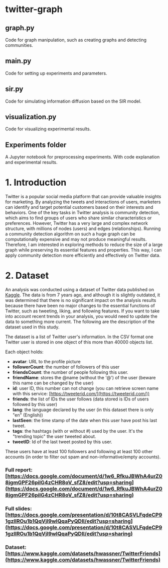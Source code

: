 # twitter-graph

## graph.py
Code for graph manipulation, such as creating graphs and detecting communities.

## main.py
Code for setting up experiments and parameters.

## sir.py
Code for simulating information diffusion based on the SIR model.

## visualization.py
Code for visualizing experimental results.

## Experiments folder
A Jupyter notebook for preprocessing experiments. With code explanation and experimental results.


# 1. Introduction

Twitter is a popular social media platform that can provide valuable insights for marketing. By analyzing the tweets and interactions of users, marketers can identify and target potential customers based on their interests and behaviors. One of the key tasks in Twitter analysis is community detection, which aims to find groups of users who share similar characteristics or preferences. However, Twitter has a very large and complex network structure, with millions of nodes (users) and edges (relationships). Running a community detection algorithm on such a huge graph can be computationally expensive and may not produce meaningful results. Therefore, I am interested in exploring methods to reduce the size of a large graph while preserving its essential features and properties. This way, I can apply community detection more efficiently and effectively on Twitter data.

# 2. Dataset

An analysis was conducted using a dataset of Twitter data published on [Kaggle](https://www.kaggle.com/datasets/hwassner/TwitterFriends). The data is from 7 years ago, and although it is slightly outdated, it was determined that there is no significant impact on the analysis results because there have been no major changes to the essential functions of Twitter, such as tweeting, liking, and following features. If you want to take into account recent trends in your analysis, you would need to update the data to something more current. The following are the description of the dataset used in this study.

The dataset is a list of Twitter user's information. In the CSV format one Twitter user is stored in one object of this more than 40000 objects list. 

Each object holds:

- **avatar**: URL to the profile picture
- **followerCount**: the number of followers of this user
- **friendsCount**: the number of people following this user.
- **friendName**: stores the @name (without the '@') of the user (beware this name can be changed by the user)
- **id**: user ID, this number can not change (you can retrieve screen name with this service: [https://tweeterid.com/](https://tweeterid.com/))
- **friends**: the list of IDs the user follows (data stored is IDs of users followed by this user)
- **lang**: the language declared by the user (in this dataset there is only "en" (English))
- **lastSeen**: the time stamp of the date when this user have post his last tweet.
- **tags**: the hashtags (with or without #) used by the user. It's the "trending topic" the user tweeted about.
- **tweetID**: Id of the last tweet posted by this user.

These users have at least 100 followers and following at least 100 other accounts (in order to filter out spam and non-informative/empty accounts).

### Full report: [https://docs.google.com/document/d/1w6_RfkuJBWhA4urZ08jgmGPF26piIG4zCHR8oV_sfZ8/edit?usp=sharing](https://docs.google.com/document/d/1w6_RfkuJBWhA4urZ08jgmGPF26piIG4zCHR8oV_sfZ8/edit?usp=sharing)
### Full slides: [https://docs.google.com/presentation/d/10t8CASVLFqdeCP91gzllROu1b1QqVjI9wIQqaPyQDII/edit?usp=sharing](https://docs.google.com/presentation/d/10t8CASVLFqdeCP91gzllROu1b1QqVjI9wIQqaPyQDII/edit?usp=sharing)
### Dataset: [https://www.kaggle.com/datasets/hwassner/TwitterFriends](https://www.kaggle.com/datasets/hwassner/TwitterFriends)
